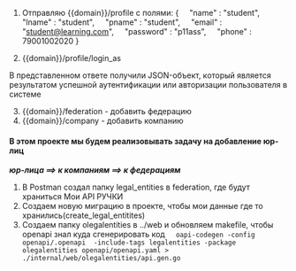 
1. Отправляю {{domain}}/profile с полями:
{
    "name" : "student",
    "lname" : "student",
    "pname" : "student",
    "email" : "student@learning.com",
    "password" : "p11ass",
    "phone" : 79001002020
}

2. {{domain}}/profile/login_as
   
В представленном ответе получили JSON-объект, который является результатом успешной аутентификации или авторизации пользователя в системе

3. {{domain}}/federation - добавить федерацию
4. {{domain}}/company - добавить компанию


#### В этом проекте мы будем реализовывать задачу на добавление юр-лиц
***юр-лица ==> к компаниям ==> к федерациям***


1. В Postman создал папку legal_entities в federation, где будут храниться Мои API РУЧКИ
2. Создаем новую миграцию в проекте, чтобы мои данные где то хранились(create_legal_entitites)
3. Создаем папку olegalentities в ../web и обновляем makefile, чтобы openapi знал куда сгенерировать код 
       `oapi-codegen -config openapi/.openapi  -include-tags legalentities -package olegalentities openapi/openapi.yaml > ./internal/web/olegalentities/api.gen.go`